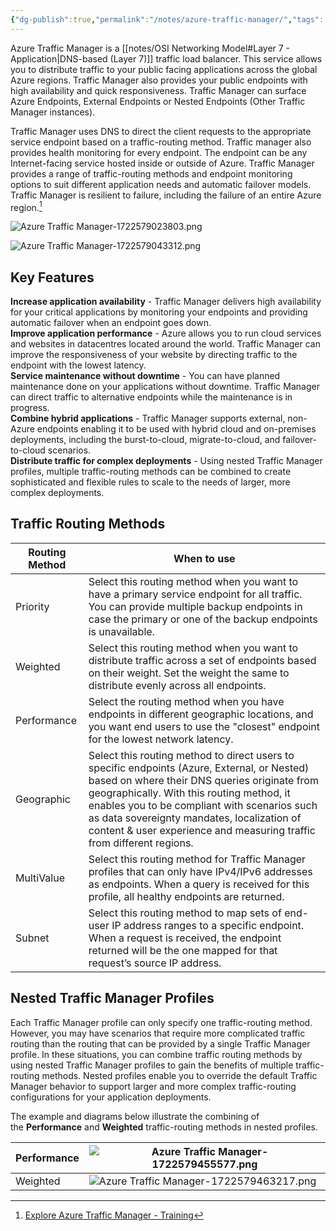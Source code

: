 ```yaml
---
{"dg-publish":true,"permalink":"/notes/azure-traffic-manager/","tags":["notes"]}
---
```



Azure Traffic Manager is a [[notes/OSI Networking Model#Layer 7 - Application\|DNS-based (Layer 7)]] traffic load balancer. This service allows you to distribute traffic to your public facing applications across the global Azure regions. Traffic Manager also provides your public endpoints with high availability and quick responsiveness. Traffic Manager can surface Azure Endpoints, External Endpoints or Nested Endpoints (Other Traffic Manager instances).

Traffic Manager uses DNS to direct the client requests to the appropriate service endpoint based on a traffic-routing method. Traffic manager also provides health monitoring for every endpoint. The endpoint can be any Internet-facing service hosted inside or outside of Azure. Traffic Manager provides a range of traffic-routing methods and endpoint monitoring options to suit different application needs and automatic failover models. Traffic Manager is resilient to failure, including the failure of an entire Azure region.[^1]  

![Azure Traffic Manager-1722579023803.png](/img/user/attachments/image/Azure%20Traffic%20Manager-1722579023803.png)  

![Azure Traffic Manager-1722579043312.png](/img/user/attachments/image/Azure%20Traffic%20Manager-1722579043312.png)

## Key Features

**Increase application availability** - Traffic Manager delivers high availability for your critical applications by monitoring your endpoints and providing automatic failover when an endpoint goes down.  
**Improve application performance** - Azure allows you to run cloud services and websites in datacentres located around the world. Traffic Manager can improve the responsiveness of your website by directing traffic to the endpoint with the lowest latency.  
**Service maintenance without downtime** - You can have planned maintenance done on your applications without downtime. Traffic Manager can direct traffic to alternative endpoints while the maintenance is in progress.  
**Combine hybrid applications** - Traffic Manager supports external, non-Azure endpoints enabling it to be used with hybrid cloud and on-premises deployments, including the burst-to-cloud, migrate-to-cloud, and failover-to-cloud scenarios.  
**Distribute traffic for complex deployments** - Using nested Traffic Manager profiles, multiple traffic-routing methods can be combined to create sophisticated and flexible rules to scale to the needs of larger, more complex deployments.

## Traffic Routing Methods

| Routing Method | When to use                                                                                                                                                                                                                                                                                                                                                      |
| -------------- | ---------------------------------------------------------------------------------------------------------------------------------------------------------------------------------------------------------------------------------------------------------------------------------------------------------------------------------------------------------------- |
| Priority       | Select this routing method when you want to have a primary service endpoint for all traffic. You can provide multiple backup endpoints in case the primary or one of the backup endpoints is unavailable.                                                                                                                                                        |
| Weighted       | Select this routing method when you want to distribute traffic across a set of endpoints based on their weight. Set the weight the same to distribute evenly across all endpoints.                                                                                                                                                                               |
| Performance    | Select the routing method when you have endpoints in different geographic locations, and you want end users to use the "closest" endpoint for the lowest network latency.                                                                                                                                                                                        |
| Geographic     | Select this routing method to direct users to specific endpoints (Azure, External, or Nested) based on where their DNS queries originate from geographically. With this routing method, it enables you to be compliant with scenarios such as data sovereignty mandates, localization of content & user experience and measuring traffic from different regions. |
| MultiValue     | Select this routing method for Traffic Manager profiles that can only have IPv4/IPv6 addresses as endpoints. When a query is received for this profile, all healthy endpoints are returned.                                                                                                                                                                      |
| Subnet         | Select this routing method to map sets of end-user IP address ranges to a specific endpoint. When a request is received, the endpoint returned will be the one mapped for that request’s source IP address.                                                                                                                                                      |

## Nested Traffic Manager Profiles

Each Traffic Manager profile can only specify one traffic-routing method. However, you may have scenarios that require more complicated traffic routing than the routing that can be provided by a single Traffic Manager profile. In these situations, you can combine traffic routing methods by using nested Traffic Manager profiles to gain the benefits of multiple traffic-routing methods. Nested profiles enable you to override the default Traffic Manager behavior to support larger and more complex traffic-routing configurations for your application deployments.

The example and diagrams below illustrate the combining of the **Performance** and **Weighted** traffic-routing methods in nested profiles.

| Performance | ![Azure Traffic Manager-1722579455577.png](/img/user/attachments/image/Azure%20Traffic%20Manager-1722579455577.png) |
| ----------- | -------------------------------------------- |
| Weighted    | ![Azure Traffic Manager-1722579463217.png](/img/user/attachments/image/Azure%20Traffic%20Manager-1722579463217.png) |

[^1]: [Explore Azure Traffic Manager - Training](https://learn.microsoft.com/en-us/training/modules/load-balancing-non-https-traffic-azure/5-explore-azure-traffic-manager)
